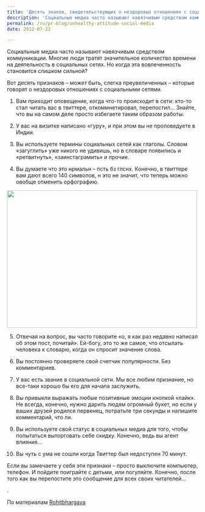 ```yaml
---
title: 'Десять знаков, свидетельствующих о нездоровых отношениях с социальными сетями'
description: 'Социальные медиа часто называют навязчивым средством коммуникации. Многие люди тратят значительное количество времени на деятельность в социальных сетях. Но когда эта вовлеченность становится слишком сильной?'
permalink: /ru/pr-blog/unhealthy-attitude-social-media
date: 2012-07-22

---
```


Социальные медиа часто называют навязчивым средством коммуникации. Многие люди тратят значительное количество времени на деятельность в социальных сетях. Но когда эта вовлеченность становится слишком сильной?

Вот десять признаков – может быть, слегка преувеличенных – которые говорят о нездоровых отношениях с социальными сетями.

1. Вам приходит оповещение, когда что-то происходит в сети: кто-то стал читать вас в твиттере, откоммнетировал, перепостил…  Знайте, что вы на самом деле просто избегаете таким образом работы.

2. У вас на визитке написано «гуру», и при этом вы не проповедуете  в Индии.

3. Вы используете термины социальных сетей как глаголы. Словом «загуглить» уже никого не удивишь, но в словаре появились и «ретвитнуть», «заинстаграмить» и прочие.

4. Вы думаете что это нрмальн – псть бз глснх. Конечно, в твиттере вам дают всего 140 символов, н это не значит, что теперь можно овобще отменить орфографию.

<img src="{{ site.assets }}/upload/3363872519_c27ff5b9aa.jpg" alt="" class="post__img" width="500" height="361">

5. Отвечая на вопрос, вы часто говорите «о, я как раз недавно написал об этом пост, почитай». Ей-богу, это то же самое, что отсылать человека к словарю, когда он спросит значение слова.

6. Вы постоянно проверяете свой счетчик популярности. Без комментариев.

7. У вас есть звание в социальной сети. Мы все любим признание, но все-таки хорошо бы его для начала заслужить.

8. Вы привыкли выражать любые позитивные эмоции кнопкой «лайк». Не всегда, конечно, нужно дарить людям огромный букет, но если у ваших друзей родился первенец, потратьте три секунды и напишите комментарий, что ли.

9. Вы используете свой статус в социальных медиа для того, чтобы попытаться выторговать себе скидку. Конечно, ведь вы агент влияния…

10. Вы чуть с ума не сошли когда Твиттер был недоступен 70 минут.

Если вы замечаете у себя эти признаки – просто выключите компьютер, телефон. И пойдите поиграйте с детьми, или погуляйте. Конечно, после того как вы перепостите это сообщение для всех своих читателей…

.

По материалам <a href="https://www.rohitbhargava.com/2012/06/7-signs-you-may-have-an-unhealthy-relationship-with-social-media.html">Rohitbhargava</a>

